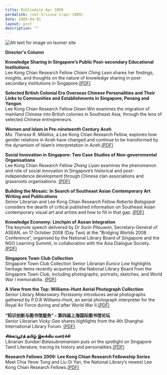 ```yaml
---
title: BiblioAsia Apr 2009
permalink: /vol-5/issue-1/apr-2009/
date: 2009-04-01
layout: post
description: ""
---
```

![Alt text for image on Isomer site](/images/covers/ba5-1.jpg)

<a style="text-decoration: none; font-weight: bold;" href="/vol-5/issue1/apr-2009/director-column/">Director's Column</a>

<a style="text-decoration: none; font-weight: bold;" href="/vol-5/issue1/apr-2009/knowledge-sharing-post-secondary-institution/">Knowledge Sharing in Singapore’s Public Post-secondary Educational Institutions</a><br>
Lee Kong Chian Research Fellow *Chiam Ching Leen* shares her findings, insights, and thoughts on the nature of knowledge sharing in post-secondary institutions in Singapore.[(PDF)](/files/pdf/vol-5/issue-1/v5-issue1_KnowledgeSharing.pdf)

<a style="text-decoration: none; font-weight: bold;" href="/vol-5/issue1/apr-2009/british-colonial-overseas-chinese-community/">Selected British Colonial Era Overseas Chinese Personalities and Their Links to Communities and Establishments in Singapore, Penang and Yangon
</a><br>Lee Kong Chian Research Fellow *Dawn Win* examines the migration of mainland Chinese into British colonies in Southeast Asia, through the lens of selected Chinese entrepreneurs.

<a style="text-decoration: none; font-weight: bold;" href="/vol-5/issue1/apr-2009/aceh-women-islam-nineteenth-century/">Women and Islam in Pre-nineteenth Century Aceh</a><br>*Ma. Theresa R. Milallos*, a Lee Kong Chian Research Fellow, explores how gender relations in Aceh have changed and continue to be transformed by the dynamism of Islam’s interpretation in Aceh.[(PDF)](/files/pdf/vol-5/issue-1/v5-issue1_WomenIslam.pdf)

<a style="text-decoration: none; font-weight: bold;" href="/vol-5/issue1/apr-2009/singapore-social-innovation-case-studies/">Social Innovation in Singapore: Two Case Studies of Non-governmental Organisations</a><br>Lee Kong Chian Research Fellow *Zhang Liyan* examines the phenomenon and role of social innovation in Singapore’s historical and post-independence development through Chinese clan associations and grassroots organisations. [(PDF)](/files/pdf/vol-5/issue-1/v5-issue1_SocialInnovation.pdf)

<a style="text-decoration: none; font-weight: bold;" href="/vol-5/issue1/apr-2009/mosaic-building-contemporary-art-writing/">Building the Mosaic: In Search of Southeast Asian Contemporary Art Writing and Publications</a><br>Senior Librarian and Lee Kong Chian Research Fellow *Roberta Balagopal* considers the dearth of critical published information on Southeast Asian contemporary visual art and artists and how to fill in that gap. [(PDF)](/files/pdf/vol-5/issue-1/v5-issue1_BuildingMosaic.pdf)

<a style="text-decoration: none; font-weight: bold;" href="/vol-5/issue1/apr-2009/knowledge-economy-linchpin-asean-integration/">Knowledge Economy: Linchpin of Asean Integration</a><br>The keynote speech delivered by *Dr Surin Pitsuwan*, Secretary-General of ASEAN, on 17 October 2008 (Day Two) at the “Bridging Worlds 2008 Conference”, organised by the National Library Board of Singapore and the NGO Learning Summit, in collaboration with the Asia Dialogue Society. [(PDF)](/files/pdf/vol-5/issue-1/v5-issue1_AseanIntegration.pdf)

<a style="text-decoration: none; font-weight: bold;" href="/vol-5/issue1/apr-2009/singapore-town-club-collection/">Singapore Town Club Collection</a><br>Singapore Town Club Collection Senior Librarian *Eunice Low* highlights heritage items recently acquired by the National Library Board from the Singapore Town Club, including photographs, portraits, sketches, and World War I memorabilia.
[(PDF)](/files/pdf/vol-5/issue-1/v5-issue1_TownClub.pdf)

<a style="text-decoration: none; font-weight: bold;" href="/vol-5/issue1/apr-2009/williams-hunt-aerial-view-photograph/">A View from the Top: Williams-Hunt Aerial Photograph Collection</a><br>Senior Library *Makeswary Periasamy* introduces aerial photographs gathered by P.D.R Williams-Hunt, an aerial photograph interpreter for the Royal Air Force during and after World War II.[(PDF)](/files/pdf/vol-5/issue-1/v5-issue1_WilliamsHunt.pdf)

**“知识创新与图书馆服务” – 第四届上海国际图书馆论坛** <br>
Senior Librarian *Vicky Gao* shares highlights from the 4th Shanghai International Library Forum. [(PDF)](/files/pdf/vol-5/issue-1/v5-issue1_IntelligenceInnovation.pdf)

**சிங்கப்பூர்த் தமிழ் இலக்கிய வளர்ச்சி** <br>
Librarian *Sundari Balasubramaniam* puts on the spotlight on Singapore Tamil Literature, tracing its history and personalities.[(PDF)](/files/pdf/vol-5/issue-1/v5-issue1_TamilLiterature.pdf)

**Research Fellows 2009: Lee Kong Chian Research Fellowship Series** <br>
Meet Chia Yeow Tong and Liu Oi Yan, the National Library’s newest Lee Kong Chian Research Fellows.[(PDF)](/files/pdf/vol-5/issue-1/v5-issue1_ResearchFellows.pdf)